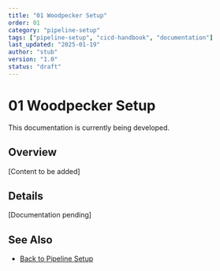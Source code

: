 ```yaml
---
title: "01 Woodpecker Setup"
order: 01
category: "pipeline-setup"
tags: ["pipeline-setup", "cicd-handbook", "documentation"]
last_updated: "2025-01-19"
author: "stub"
version: "1.0"
status: "draft"
---
```


# 01 Woodpecker Setup

This documentation is currently being developed.

## Overview

[Content to be added]

## Details

[Documentation pending]

## See Also

- [Back to Pipeline Setup](./README.md)
